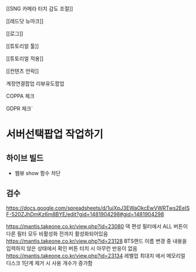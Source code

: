 [[SNG 카메라 터치 감도 조절]]

[[레드닷 뉴마크]]

[[로그]]

[[튜토리얼 툴]]

[[튜토리얼 적용]]

[[컨텐츠 언락]]


계정연결팝업
리뷰유도팝업

COPPA 체크

GDPR 체크`

# 서버선택팝업 작업하기





## 하이브 빌드

- 웹뷰 show 함수 차단





## 검수

https://docs.google.com/spreadsheets/d/1ujXpJ3EWaOkcEwVWRTws2EeISF-520ZJhDmKz6m8BYE/edit?gid=1481904298#gid=1481904298

https://mantis.takeone.co.kr/view.php?id=23080  덱 편성 필터에서 ALL 버튼이 다른 필터 모두 비활성화 전까지 활성화되어있음
https://mantis.takeone.co.kr/view.php?id=23128  BTS랜드 이름 변경 중 내용을 입력하지 않은 상태에서 확인 버튼 터치 시 아무런 반응이 없음
https://mantis.takeone.co.kr/view.php?id=23134  레벨업 최대치 에서 메모리얼 디스크 1단계 제거 시 사용 개수가 증가함

